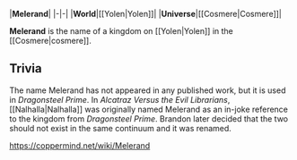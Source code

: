 |**Melerand**|
|-|-|
|**World**|[[Yolen\|Yolen]]|
|**Universe**|[[Cosmere\|Cosmere]]|

**Melerand** is the name of a kingdom on [[Yolen\|Yolen]] in the [[Cosmere\|cosmere]].

## Trivia
The name Melerand has not appeared in any published work, but it is used in *Dragonsteel Prime*.
In *Alcatraz Versus the Evil Librarians*, [[Nalhalla\|Nalhalla]] was originally named Melerand as an in-joke reference to the kingdom from *Dragonsteel Prime*. Brandon later decided that the two should not exist in the same continuum and it was renamed.


https://coppermind.net/wiki/Melerand